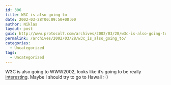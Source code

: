 ```yaml
---
id: 306
title: W3C is also going to
date: 2002-03-28T00:09:50+00:00
author: Niklas
layout: post
guid: http://www.protocol7.com/archives/2002/03/28/w3c-is-also-going-to/
permalink: /archives/2002/03/28/w3c_is_also_going_to/
categories:
  - Uncategorized
tags:
  - Uncategorized
---
```

<div class='microid-3d6c1048c9b3f9faf845f51b572236ef84349417'>
  <p>
    W3C is also going to WWW2002, looks like it&#8217;s going to be really <a href="http://www2002.org/w3ctrack.html">interesting</a>. Maybe I should try to go to Hawaii :-)
  </p>
</div>